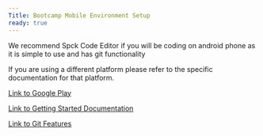 ```yaml
---
Title: Bootcamp Mobile Environment Setup
ready: true
---
```


We recommend Spck Code Editor if you will be coding on android phone as it is simple to use and has git functionality

If you are using a different platform please refer to the specific documentation for that platform.

[Link to Google Play](https://play.google.com/store/apps/details?id=io.spck)

[Link to Getting Started Documentation](https://spck-code-editor.readthedocs.io/en/latest/getting-started/)

[Link to Git Features](https://spck-code-editor.readthedocs.io/en/latest/git-features/)